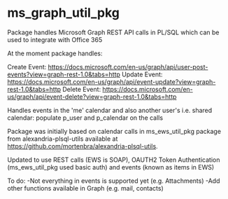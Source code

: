 # ms_graph_util_pkg
Package handles Microsoft Graph REST API calls in PL/SQL which can be used to integrate with Office 365

At the moment package handles:

Create Event: https://docs.microsoft.com/en-us/graph/api/user-post-events?view=graph-rest-1.0&tabs=http
Update Event: https://docs.microsoft.com/en-us/graph/api/event-update?view=graph-rest-1.0&tabs=http
Delete Event: https://docs.microsoft.com/en-us/graph/api/event-delete?view=graph-rest-1.0&tabs=http

Handles events in the 'me' calendar and also another user's i.e. shared calendar: populate p_user and p_calendar on the calls

Package was initially based on calendar calls in ms_ews_util_pkg package from alexandria-plsql-utils available at https://github.com/mortenbra/alexandria-plsql-utils. 

Updated to use REST calls (EWS is SOAP), OAUTH2 Token Authentication (ms_ews_util_pkg used basic auth) and events (known as items in EWS)

To do:
-Not everything in events is supported yet (e.g. Attachments)
-Add other functions available in Graph (e.g. mail, contacts)